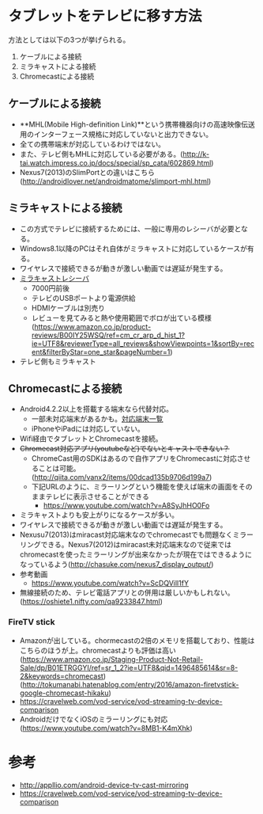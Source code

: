 # タブレットをテレビに移す方法
方法としては以下の3つが挙げられる。
1. ケーブルによる接続
1. ミラキャストによる接続
1. Chromecastによる接続

## ケーブルによる接続
- **MHL(Mobile High-definition Link)**という携帯機器向けの高速映像伝送用のインターフェース規格に対応していないと出力できない。
- 全ての携帯端末が対応しているわけではない。
- また、テレビ側もMHLに対応している必要がある。(http://k-tai.watch.impress.co.jp/docs/special/sp_cata/602869.html)
- Nexus7(2013)のSlimPortとの違いはこちら(http://androidlover.net/androidmatome/slimport-mhl.html)

## ミラキャストによる接続
- この方式でテレビに接続するためには、一般に専用のレシーバが必要となる。
- Windows8.1以降のPCはそれ自体がミラキャストに対応しているケースが有る。
- ワイヤレスで接続できるが動きが激しい動画では遅延が発生する。
- [ミラキャストレシーバ](https://www.amazon.co.jp/ELECOM-%E3%82%A8%E3%83%AC%E3%82%B3%E3%83%A0-LDT-MRC02-Miracast%E3%83%AC%E3%82%B7%E3%83%BC%E3%83%90%E3%83%BC-%E3%83%9F%E3%83%A9%E3%82%AD%E3%83%A3%E3%82%B9%E3%83%88/dp/B00IY25WSQ/ref=as_li_ss_tl?ie=UTF8&linkCode=sl1&tag=appllio0e-22&linkId=c6b19ba5cadcaf6d6fd350b432806b01)
  - 7000円前後
  - テレビのUSBポートより電源供給
  - HDMIケーブルは別売り
  - レビューを見てみると熱や使用範囲でボロが出ている模様(https://www.amazon.co.jp/product-reviews/B00IY25WSQ/ref=cm_cr_arp_d_hist_1?ie=UTF8&reviewerType=all_reviews&showViewpoints=1&sortBy=recent&filterByStar=one_star&pageNumber=1)
- テレビ側もミラキャスト

## Chromecastによる接続
- Android4.2.2以上を搭載する端末なら代替対応。
  - 一部未対応端末があるかも。[対応端末一覧](https://support.google.com/chromecast/answer/6293757?hl=ja&ref_topic=2995192)
  - iPhoneやiPadには対応していない。
- Wifi経由でタブレットとChromecastを接続。
- ~~Chromecast対応アプリ(youtubeなど)でないとキャストできない？~~
  - ChromeCast用のSDKはあるので自作アプリをChromecastに対応させることは可能。(http://qiita.com/vanx2/items/00dcad135b9706d199a7)
  - 下記URLのように、ミラーリングという機能を使えば端末の画面をそのままテレビに表示させることができる
    - https://www.youtube.com/watch?v=A8SyJhHO0Fo
- ミラキャストよりも安上がりになるケースが多い。
- ワイヤレスで接続できるが動きが激しい動画では遅延が発生する。
- Nexusu7(2013)はmiracast対応端末なのでchromecastでも問題なくミラーリングできる。Nexus7(2012)はmiracast未対応端末なので従来ではchromecastを使ったミラーリングが出来なかったが現在ではできるようになっているよう(http://chasuke.com/nexus7_display_output/)
- 参考動画
  - https://www.youtube.com/watch?v=ScDQVill1fY
- 無線接続のため、テレビ電話アプリとの併用は厳しいかもしれない。(https://oshiete1.nifty.com/qa9233847.html)

### FireTV stick
- Amazonが出している。chormecastの2倍のメモリを搭載しており、性能はこちらのほうが上。chromecastよりも評価は高い(https://www.amazon.co.jp/Staging-Product-Not-Retail-Sale/dp/B01ETRGGYI/ref=sr_1_2?ie=UTF8&qid=1496485614&sr=8-2&keywords=chromecast)(http://tokumanabi.hatenablog.com/entry/2016/amazon-firetvstick-google-chromecast-hikaku)
- https://cravelweb.com/vod-service/vod-streaming-tv-device-comparison
- AndroidだけでなくiOSのミラーリングにも対応(https://www.youtube.com/watch?v=8MB1-K4mXhk)


# 参考
- http://appllio.com/android-device-tv-cast-mirroring
- https://cravelweb.com/vod-service/vod-streaming-tv-device-comparison